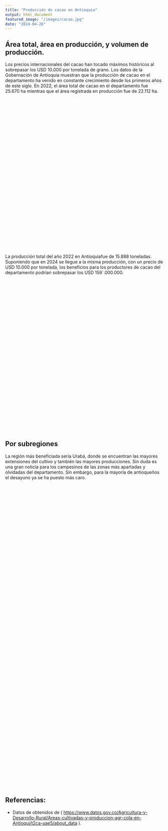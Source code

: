 ```yaml
---
title: "Producción de cacao en Antioquia"
output: html_document
featured_image: "/images/cacao.jpg"
date: "2024-04-26"
---
```


<script src="/rmarkdown-libs/htmlwidgets/htmlwidgets.js"></script>
<script src="/rmarkdown-libs/plotly-binding/plotly.js"></script>
<script src="/rmarkdown-libs/typedarray/typedarray.min.js"></script>
<script src="/rmarkdown-libs/jquery/jquery.min.js"></script>
<link href="/rmarkdown-libs/crosstalk/css/crosstalk.min.css" rel="stylesheet" />
<script src="/rmarkdown-libs/crosstalk/js/crosstalk.min.js"></script>
<link href="/rmarkdown-libs/plotly-htmlwidgets-css/plotly-htmlwidgets.css" rel="stylesheet" />
<script src="/rmarkdown-libs/plotly-main/plotly-latest.min.js"></script>
<script src="/rmarkdown-libs/htmlwidgets/htmlwidgets.js"></script>
<script src="/rmarkdown-libs/plotly-binding/plotly.js"></script>
<script src="/rmarkdown-libs/typedarray/typedarray.min.js"></script>
<script src="/rmarkdown-libs/jquery/jquery.min.js"></script>
<link href="/rmarkdown-libs/crosstalk/css/crosstalk.min.css" rel="stylesheet" />
<script src="/rmarkdown-libs/crosstalk/js/crosstalk.min.js"></script>
<link href="/rmarkdown-libs/plotly-htmlwidgets-css/plotly-htmlwidgets.css" rel="stylesheet" />
<script src="/rmarkdown-libs/plotly-main/plotly-latest.min.js"></script>
<script src="/rmarkdown-libs/htmlwidgets/htmlwidgets.js"></script>
<script src="/rmarkdown-libs/plotly-binding/plotly.js"></script>
<script src="/rmarkdown-libs/typedarray/typedarray.min.js"></script>
<script src="/rmarkdown-libs/jquery/jquery.min.js"></script>
<link href="/rmarkdown-libs/crosstalk/css/crosstalk.min.css" rel="stylesheet" />
<script src="/rmarkdown-libs/crosstalk/js/crosstalk.min.js"></script>
<link href="/rmarkdown-libs/plotly-htmlwidgets-css/plotly-htmlwidgets.css" rel="stylesheet" />
<script src="/rmarkdown-libs/plotly-main/plotly-latest.min.js"></script>

## Área total, área en producción, y volumen de producción.

Los precios internacionales del cacao han tocado máximos históricos al sobrepasar los USD 10.000 por tonelada de grano.
Los datos de la Gobernación de Antioquia muestran que la producción de cacao en el departamento ha venido en constante crecimiento desde los primeros años de este siglo. En 2022, el área total de cacao en el departamento fue 25.670 ha mientras que el área registrada en producción fue de 22.112 ha.

<div class="plotly html-widget html-fill-item-overflow-hidden html-fill-item" id="htmlwidget-1" style="width:672px;height:480px;"></div>
<script type="application/json" data-for="htmlwidget-1">{"x":{"data":[{"x":[1990,1991,1992,1993,1994,1995,1996,1997,1998,1999,2000,2001,2002,2003,2004,2005,2006,2007,2008,2009,2010,2011,2012,2013,2014,2015,2016,2017,2018,2019,2020,2021,2022],"y":[7757,7957,7096,6360.5,6442,6159.5,5736,5156.5,5503.5,5654.6000000000004,5290.6999999999998,5250,5401.3000000000002,6362.8000000000002,6984.1000000000004,7693.6000000000004,7537.25,12887.299999999999,12983.9,16081.9,16185.1,17213.700000000001,18349.299999999999,18813,19706.799999999999,20123.799999999999,21247.099999999999,22028.099999999999,21172.700000000001,22181.599999999999,23249.16,24380.799999999999,25699.950000000001],"text":["Año: 1990<br />Área_total:  7757.00<br />colour: Total","Año: 1991<br />Área_total:  7957.00<br />colour: Total","Año: 1992<br />Área_total:  7096.00<br />colour: Total","Año: 1993<br />Área_total:  6360.50<br />colour: Total","Año: 1994<br />Área_total:  6442.00<br />colour: Total","Año: 1995<br />Área_total:  6159.50<br />colour: Total","Año: 1996<br />Área_total:  5736.00<br />colour: Total","Año: 1997<br />Área_total:  5156.50<br />colour: Total","Año: 1998<br />Área_total:  5503.50<br />colour: Total","Año: 1999<br />Área_total:  5654.60<br />colour: Total","Año: 2000<br />Área_total:  5290.70<br />colour: Total","Año: 2001<br />Área_total:  5250.00<br />colour: Total","Año: 2002<br />Área_total:  5401.30<br />colour: Total","Año: 2003<br />Área_total:  6362.80<br />colour: Total","Año: 2004<br />Área_total:  6984.10<br />colour: Total","Año: 2005<br />Área_total:  7693.60<br />colour: Total","Año: 2006<br />Área_total:  7537.25<br />colour: Total","Año: 2007<br />Área_total: 12887.30<br />colour: Total","Año: 2008<br />Área_total: 12983.90<br />colour: Total","Año: 2009<br />Área_total: 16081.90<br />colour: Total","Año: 2010<br />Área_total: 16185.10<br />colour: Total","Año: 2011<br />Área_total: 17213.70<br />colour: Total","Año: 2012<br />Área_total: 18349.30<br />colour: Total","Año: 2013<br />Área_total: 18813.00<br />colour: Total","Año: 2014<br />Área_total: 19706.80<br />colour: Total","Año: 2015<br />Área_total: 20123.80<br />colour: Total","Año: 2016<br />Área_total: 21247.10<br />colour: Total","Año: 2017<br />Área_total: 22028.10<br />colour: Total","Año: 2018<br />Área_total: 21172.70<br />colour: Total","Año: 2019<br />Área_total: 22181.60<br />colour: Total","Año: 2020<br />Área_total: 23249.16<br />colour: Total","Año: 2021<br />Área_total: 24380.80<br />colour: Total","Año: 2022<br />Área_total: 25699.95<br />colour: Total"],"type":"scatter","mode":"lines","line":{"width":7.559055118110237,"color":"rgba(0,191,196,1)","dash":"solid"},"hoveron":"points","name":"Total","legendgroup":"Total","showlegend":true,"xaxis":"x","yaxis":"y","hoverinfo":"text","frame":null},{"x":[1990,1991,1992,1993,1994,1995,1996,1997,1998,1999,2000,2001,2002,2003,2004,2005,2006,2007,2008,2009,2010,2011,2012,2013,2014,2015,2016,2017,2018,2019,2020,2021,2022],"y":[7138,7444,6863,6253,6334.5,6083,5578,5063,4451.5,5098,4529.5,4623.1000000000004,4606.3000000000002,4888.3000000000002,5132.3000000000002,5990.3000000000002,6135.2200000000003,7043.8000000000002,6234,8156.6000000000004,9837,11303,13638.6,13777,14836.299999999999,14929.1,15474.5,16201.299999999999,17155.700000000001,17841.599999999999,19116.299999999999,20959.599999999999,22112.200000000001],"text":["Año: 1990<br />Área_producción:  7138.00<br />colour: Producción","Año: 1991<br />Área_producción:  7444.00<br />colour: Producción","Año: 1992<br />Área_producción:  6863.00<br />colour: Producción","Año: 1993<br />Área_producción:  6253.00<br />colour: Producción","Año: 1994<br />Área_producción:  6334.50<br />colour: Producción","Año: 1995<br />Área_producción:  6083.00<br />colour: Producción","Año: 1996<br />Área_producción:  5578.00<br />colour: Producción","Año: 1997<br />Área_producción:  5063.00<br />colour: Producción","Año: 1998<br />Área_producción:  4451.50<br />colour: Producción","Año: 1999<br />Área_producción:  5098.00<br />colour: Producción","Año: 2000<br />Área_producción:  4529.50<br />colour: Producción","Año: 2001<br />Área_producción:  4623.10<br />colour: Producción","Año: 2002<br />Área_producción:  4606.30<br />colour: Producción","Año: 2003<br />Área_producción:  4888.30<br />colour: Producción","Año: 2004<br />Área_producción:  5132.30<br />colour: Producción","Año: 2005<br />Área_producción:  5990.30<br />colour: Producción","Año: 2006<br />Área_producción:  6135.22<br />colour: Producción","Año: 2007<br />Área_producción:  7043.80<br />colour: Producción","Año: 2008<br />Área_producción:  6234.00<br />colour: Producción","Año: 2009<br />Área_producción:  8156.60<br />colour: Producción","Año: 2010<br />Área_producción:  9837.00<br />colour: Producción","Año: 2011<br />Área_producción: 11303.00<br />colour: Producción","Año: 2012<br />Área_producción: 13638.60<br />colour: Producción","Año: 2013<br />Área_producción: 13777.00<br />colour: Producción","Año: 2014<br />Área_producción: 14836.30<br />colour: Producción","Año: 2015<br />Área_producción: 14929.10<br />colour: Producción","Año: 2016<br />Área_producción: 15474.50<br />colour: Producción","Año: 2017<br />Área_producción: 16201.30<br />colour: Producción","Año: 2018<br />Área_producción: 17155.70<br />colour: Producción","Año: 2019<br />Área_producción: 17841.60<br />colour: Producción","Año: 2020<br />Área_producción: 19116.30<br />colour: Producción","Año: 2021<br />Área_producción: 20959.60<br />colour: Producción","Año: 2022<br />Área_producción: 22112.20<br />colour: Producción"],"type":"scatter","mode":"lines","line":{"width":7.559055118110237,"color":"rgba(248,118,109,1)","dash":"solid"},"hoveron":"points","name":"Producción","legendgroup":"Producción","showlegend":true,"xaxis":"x","yaxis":"y","hoverinfo":"text","frame":null}],"layout":{"margin":{"t":26.228310502283104,"r":7.3059360730593621,"b":56.388542963885421,"l":93.316728933167312},"plot_bgcolor":"rgba(255,255,255,1)","paper_bgcolor":"rgba(255,255,255,1)","font":{"color":"rgba(0,0,0,1)","family":"","size":14.611872146118724},"xaxis":{"domain":[0,1],"automargin":true,"type":"linear","autorange":false,"range":[1988.4000000000001,2023.5999999999999],"tickmode":"array","ticktext":["1990","2000","2010","2020"],"tickvals":[1990,2000,2010,2020],"categoryorder":"array","categoryarray":["1990","2000","2010","2020"],"nticks":null,"ticks":"outside","tickcolor":"rgba(51,51,51,1)","ticklen":3.6529680365296811,"tickwidth":0.66417600664176002,"showticklabels":true,"tickfont":{"color":"rgba(77,77,77,1)","family":"","size":26.567040265670396},"tickangle":-0,"showline":false,"linecolor":null,"linewidth":0,"showgrid":true,"gridcolor":"rgba(235,235,235,1)","gridwidth":0.66417600664176002,"zeroline":false,"anchor":"y","title":{"text":"Año","font":{"color":"rgba(0,0,0,1)","family":"","size":15.940224159402243}},"hoverformat":".2f"},"yaxis":{"domain":[0,1],"automargin":true,"type":"linear","autorange":false,"range":[3389.0774999999999,26762.372500000001],"tickmode":"array","ticktext":["5000","10000","15000","20000","25000"],"tickvals":[5000,10000,15000,20000,25000],"categoryorder":"array","categoryarray":["5000","10000","15000","20000","25000"],"nticks":null,"ticks":"outside","tickcolor":"rgba(51,51,51,1)","ticklen":3.6529680365296811,"tickwidth":0.66417600664176002,"showticklabels":true,"tickfont":{"color":"rgba(77,77,77,1)","family":"","size":26.567040265670411},"tickangle":-0,"showline":false,"linecolor":null,"linewidth":0,"showgrid":true,"gridcolor":"rgba(235,235,235,1)","gridwidth":0.66417600664176002,"zeroline":false,"anchor":"x","title":{"text":"Área (ha)","font":{"color":"rgba(0,0,0,1)","family":"","size":15.940224159402243}},"hoverformat":".2f"},"shapes":[{"type":"rect","fillcolor":"transparent","line":{"color":"rgba(51,51,51,1)","width":0.66417600664176002,"linetype":"solid"},"yref":"paper","xref":"paper","x0":0,"x1":1,"y0":0,"y1":1}],"showlegend":true,"legend":{"bgcolor":"rgba(255,255,255,1)","bordercolor":"transparent","borderwidth":1.8897637795275593,"font":{"color":"rgba(0,0,0,1)","family":"","size":11.68949771689498},"title":{"text":"colour","font":{"color":"rgba(0,0,0,1)","family":"","size":14.611872146118724}}},"hovermode":"closest","barmode":"relative"},"config":{"doubleClick":"reset","modeBarButtonsToAdd":["hoverclosest","hovercompare"],"showSendToCloud":false},"source":"A","attrs":{"83701c2354be":{"x":{},"y":{},"colour":{},"type":"scatter"},"83704f73cc27":{"x":{},"y":{},"colour":{}}},"cur_data":"83701c2354be","visdat":{"83701c2354be":["function (y) ","x"],"83704f73cc27":["function (y) ","x"]},"highlight":{"on":"plotly_click","persistent":false,"dynamic":false,"selectize":false,"opacityDim":0.20000000000000001,"selected":{"opacity":1},"debounce":0},"shinyEvents":["plotly_hover","plotly_click","plotly_selected","plotly_relayout","plotly_brushed","plotly_brushing","plotly_clickannotation","plotly_doubleclick","plotly_deselect","plotly_afterplot","plotly_sunburstclick"],"base_url":"https://plot.ly"},"evals":[],"jsHooks":[]}</script>

La producción total del año 2022 en Antioquiafue de 15.888 toneladas. Suponiendo que en 2024 se llegue a la misma producción, con un precio de USD 10.000 por tonelada, los beneficios para los productores de cacao del departamento podrían sobrepasar los USD 159\`.000.000.

<div class="plotly html-widget html-fill-item-overflow-hidden html-fill-item" id="htmlwidget-2" style="width:672px;height:480px;"></div>
<script type="application/json" data-for="htmlwidget-2">{"x":{"data":[{"x":[1990,1991,1992,1993,1994,1995,1996,1997,1998,1999,2000,2001,2002,2003,2004,2005,2006,2007,2008,2009,2010,2011,2012,2013,2014,2015,2016,2017,2018,2019,2020,2021,2022],"y":[3023.1300000000001,2830.5999999999999,2979.1999999999998,2574.5,2556,2422.3000000000002,2160,1817.2,1682.8,1710.1099999999999,1501.2,1751.5999999999999,1765.7,2043.5999999999999,2227.8000000000002,2092.4000000000001,2089.4699999999998,3092.5999999999999,2574,4344.8000000000002,5891.1000000000004,6017.3999999999996,7761.1999999999998,8181.1999999999998,9302.0499999999993,10364.32,9943.6700000000001,11357.77,10784.74,12061.35,13279.030000000001,14125.67,15588.08],"text":["Año: 1990<br />Producción:  3023.13","Año: 1991<br />Producción:  2830.60","Año: 1992<br />Producción:  2979.20","Año: 1993<br />Producción:  2574.50","Año: 1994<br />Producción:  2556.00","Año: 1995<br />Producción:  2422.30","Año: 1996<br />Producción:  2160.00","Año: 1997<br />Producción:  1817.20","Año: 1998<br />Producción:  1682.80","Año: 1999<br />Producción:  1710.11","Año: 2000<br />Producción:  1501.20","Año: 2001<br />Producción:  1751.60","Año: 2002<br />Producción:  1765.70","Año: 2003<br />Producción:  2043.60","Año: 2004<br />Producción:  2227.80","Año: 2005<br />Producción:  2092.40","Año: 2006<br />Producción:  2089.47","Año: 2007<br />Producción:  3092.60","Año: 2008<br />Producción:  2574.00","Año: 2009<br />Producción:  4344.80","Año: 2010<br />Producción:  5891.10","Año: 2011<br />Producción:  6017.40","Año: 2012<br />Producción:  7761.20","Año: 2013<br />Producción:  8181.20","Año: 2014<br />Producción:  9302.05","Año: 2015<br />Producción: 10364.32","Año: 2016<br />Producción:  9943.67","Año: 2017<br />Producción: 11357.77","Año: 2018<br />Producción: 10784.74","Año: 2019<br />Producción: 12061.35","Año: 2020<br />Producción: 13279.03","Año: 2021<br />Producción: 14125.67","Año: 2022<br />Producción: 15588.08"],"type":"scatter","mode":"lines","line":{"width":7.559055118110237,"color":"rgba(0,0,0,1)","dash":"solid"},"hoveron":"points","showlegend":false,"xaxis":"x","yaxis":"y","hoverinfo":"text","frame":null}],"layout":{"margin":{"t":26.228310502283104,"r":7.3059360730593621,"b":56.388542963885421,"l":93.316728933167312},"plot_bgcolor":"rgba(255,255,255,1)","paper_bgcolor":"rgba(255,255,255,1)","font":{"color":"rgba(0,0,0,1)","family":"","size":14.611872146118724},"xaxis":{"domain":[0,1],"automargin":true,"type":"linear","autorange":false,"range":[1988.4000000000001,2023.5999999999999],"tickmode":"array","ticktext":["1990","2000","2010","2020"],"tickvals":[1990,2000,2010,2020],"categoryorder":"array","categoryarray":["1990","2000","2010","2020"],"nticks":null,"ticks":"outside","tickcolor":"rgba(51,51,51,1)","ticklen":3.6529680365296811,"tickwidth":0.66417600664176002,"showticklabels":true,"tickfont":{"color":"rgba(77,77,77,1)","family":"","size":26.567040265670396},"tickangle":-0,"showline":false,"linecolor":null,"linewidth":0,"showgrid":true,"gridcolor":"rgba(235,235,235,1)","gridwidth":0.66417600664176002,"zeroline":false,"anchor":"y","title":{"text":"Año","font":{"color":"rgba(0,0,0,1)","family":"","size":15.940224159402243}},"hoverformat":".2f"},"yaxis":{"domain":[0,1],"automargin":true,"type":"linear","autorange":false,"range":[796.85599999999999,16292.423999999999],"tickmode":"array","ticktext":["4000","8000","12000","16000"],"tickvals":[4000,8000,12000,16000],"categoryorder":"array","categoryarray":["4000","8000","12000","16000"],"nticks":null,"ticks":"outside","tickcolor":"rgba(51,51,51,1)","ticklen":3.6529680365296811,"tickwidth":0.66417600664176002,"showticklabels":true,"tickfont":{"color":"rgba(77,77,77,1)","family":"","size":26.567040265670411},"tickangle":-0,"showline":false,"linecolor":null,"linewidth":0,"showgrid":true,"gridcolor":"rgba(235,235,235,1)","gridwidth":0.66417600664176002,"zeroline":false,"anchor":"x","title":{"text":"Producción (toneladas)","font":{"color":"rgba(0,0,0,1)","family":"","size":15.940224159402243}},"hoverformat":".2f"},"shapes":[{"type":"rect","fillcolor":"transparent","line":{"color":"rgba(51,51,51,1)","width":0.66417600664176002,"linetype":"solid"},"yref":"paper","xref":"paper","x0":0,"x1":1,"y0":0,"y1":1}],"showlegend":false,"legend":{"bgcolor":"rgba(255,255,255,1)","bordercolor":"transparent","borderwidth":1.8897637795275593,"font":{"color":"rgba(0,0,0,1)","family":"","size":11.68949771689498}},"hovermode":"closest","barmode":"relative"},"config":{"doubleClick":"reset","modeBarButtonsToAdd":["hoverclosest","hovercompare"],"showSendToCloud":false},"source":"A","attrs":{"837065030cbd":{"x":{},"y":{},"type":"scatter"}},"cur_data":"837065030cbd","visdat":{"837065030cbd":["function (y) ","x"]},"highlight":{"on":"plotly_click","persistent":false,"dynamic":false,"selectize":false,"opacityDim":0.20000000000000001,"selected":{"opacity":1},"debounce":0},"shinyEvents":["plotly_hover","plotly_click","plotly_selected","plotly_relayout","plotly_brushed","plotly_brushing","plotly_clickannotation","plotly_doubleclick","plotly_deselect","plotly_afterplot","plotly_sunburstclick"],"base_url":"https://plot.ly"},"evals":[],"jsHooks":[]}</script>

## Por subregiones

La región más beneficiada sería Urabá, donde se encuentran las mayores extensiones del cultivo y también las mayores producciones. Sin duda es una gran noticia para los campesinos de las zonas más apartadas y olvidadas del departamento. Sin embargo, para la mayoría de antioqueños el desayuno ya se ha puesto más caro.

<div class="plotly html-widget html-fill-item-overflow-hidden html-fill-item" id="htmlwidget-3" style="width:1440px;height:960px;"></div>
<script type="application/json" data-for="htmlwidget-3">{"x":{"data":[{"x":[1990,1991,1992,1993,1994,1995,1996,1997,1998,1999,2000,2001,2002,2003,2004,2005,2006,2007,2008,2009,2010,2011,2012,2013,2014,2015,2016,2017,2018,2019,2020,2021,2022],"y":[85,99.640000000000001,61.200000000000003,30,35,37.5,25,10,2.5,2.5,2.5,13.5,12,13.4,13.699999999999999,52.799999999999997,88.75,70,56.100000000000001,125.09999999999999,238,235.40000000000001,739.19999999999993,796.10000000000002,952,947.29999999999995,1271.5999999999999,1969.8,900.70000000000005,995,1108.5,1111.22,1145],"text":["Año: 1990<br />Producción:   85.00","Año: 1991<br />Producción:   99.64","Año: 1992<br />Producción:   61.20","Año: 1993<br />Producción:   30.00","Año: 1994<br />Producción:   35.00","Año: 1995<br />Producción:   37.50","Año: 1996<br />Producción:   25.00","Año: 1997<br />Producción:   10.00","Año: 1998<br />Producción:    2.50","Año: 1999<br />Producción:    2.50","Año: 2000<br />Producción:    2.50","Año: 2001<br />Producción:   13.50","Año: 2002<br />Producción:   12.00","Año: 2003<br />Producción:   13.40","Año: 2004<br />Producción:   13.70","Año: 2005<br />Producción:   52.80","Año: 2006<br />Producción:   88.75","Año: 2007<br />Producción:   70.00","Año: 2008<br />Producción:   56.10","Año: 2009<br />Producción:  125.10","Año: 2010<br />Producción:  238.00","Año: 2011<br />Producción:  235.40","Año: 2012<br />Producción:  739.20","Año: 2013<br />Producción:  796.10","Año: 2014<br />Producción:  952.00","Año: 2015<br />Producción:  947.30","Año: 2016<br />Producción: 1271.60","Año: 2017<br />Producción: 1969.80","Año: 2018<br />Producción:  900.70","Año: 2019<br />Producción:  995.00","Año: 2020<br />Producción: 1108.50","Año: 2021<br />Producción: 1111.22","Año: 2022<br />Producción: 1145.00"],"type":"scatter","mode":"lines","line":{"width":7.559055118110237,"color":"rgba(0,0,0,1)","dash":"solid"},"hoveron":"points","showlegend":false,"xaxis":"x","yaxis":"y","hoverinfo":"text","frame":null},{"x":[1990,1991,1992,1993,1994,1995,1996,1997,1998,1999,2000,2001,2002,2003,2004,2005,2006,2007,2008,2009,2010,2011,2012,2013,2014,2015,2016,2017,2018,2019,2020,2021,2022],"y":[380.55000000000001,426.04000000000002,376.81999999999999,377.38,408.39999999999998,398.30000000000001,420.69999999999999,300.89999999999998,306.30000000000001,327.83999999999997,259.80000000000001,311.10000000000002,328.90000000000003,352.19999999999999,377.40000000000003,411.30000000000001,411,448.30000000000001,474.39999999999998,484.10000000000002,836.20000000000005,968.29999999999995,1027.7,1044.0999999999999,896.36000000000001,1185.45,1521.8800000000001,1577.78,1489.1800000000001,1560.7,1675.0799999999999,1626.74,1716.0599999999999],"text":["Año: 1990<br />Producción:  380.55","Año: 1991<br />Producción:  426.04","Año: 1992<br />Producción:  376.82","Año: 1993<br />Producción:  377.38","Año: 1994<br />Producción:  408.40","Año: 1995<br />Producción:  398.30","Año: 1996<br />Producción:  420.70","Año: 1997<br />Producción:  300.90","Año: 1998<br />Producción:  306.30","Año: 1999<br />Producción:  327.84","Año: 2000<br />Producción:  259.80","Año: 2001<br />Producción:  311.10","Año: 2002<br />Producción:  328.90","Año: 2003<br />Producción:  352.20","Año: 2004<br />Producción:  377.40","Año: 2005<br />Producción:  411.30","Año: 2006<br />Producción:  411.00","Año: 2007<br />Producción:  448.30","Año: 2008<br />Producción:  474.40","Año: 2009<br />Producción:  484.10","Año: 2010<br />Producción:  836.20","Año: 2011<br />Producción:  968.30","Año: 2012<br />Producción: 1027.70","Año: 2013<br />Producción: 1044.10","Año: 2014<br />Producción:  896.36","Año: 2015<br />Producción: 1185.45","Año: 2016<br />Producción: 1521.88","Año: 2017<br />Producción: 1577.78","Año: 2018<br />Producción: 1489.18","Año: 2019<br />Producción: 1560.70","Año: 2020<br />Producción: 1675.08","Año: 2021<br />Producción: 1626.74","Año: 2022<br />Producción: 1716.06"],"type":"scatter","mode":"lines","line":{"width":7.559055118110237,"color":"rgba(0,0,0,1)","dash":"solid"},"hoveron":"points","showlegend":false,"xaxis":"x2","yaxis":"y2","hoverinfo":"text","frame":null},{"x":[1990,1991,1992,1993,1994,1995,1996,1997,1998,1999,2000,2001,2002,2003,2004,2005,2006,2007,2008,2009,2010,2011,2012,2013,2014,2015,2016,2017,2018,2019,2020,2021,2022],"y":[189,200.5,195.5,56,82.799999999999997,89.900000000000006,55.5,84.799999999999997,95.099999999999994,137.80000000000001,143.59999999999999,128.80000000000001,157.69999999999999,182.40000000000001,269.10000000000002,295.80000000000001,297.35000000000002,683.70000000000005,702,1455.5,1499.5,1338.5999999999999,1553.0999999999999,1412.2,1599.25,1690.1500000000001,1711.5999999999999,1629.6000000000001,1906.9000000000001,1965,2086.4000000000001,2114.4699999999998,3207.9000000000001],"text":["Año: 1990<br />Producción:  189.00","Año: 1991<br />Producción:  200.50","Año: 1992<br />Producción:  195.50","Año: 1993<br />Producción:   56.00","Año: 1994<br />Producción:   82.80","Año: 1995<br />Producción:   89.90","Año: 1996<br />Producción:   55.50","Año: 1997<br />Producción:   84.80","Año: 1998<br />Producción:   95.10","Año: 1999<br />Producción:  137.80","Año: 2000<br />Producción:  143.60","Año: 2001<br />Producción:  128.80","Año: 2002<br />Producción:  157.70","Año: 2003<br />Producción:  182.40","Año: 2004<br />Producción:  269.10","Año: 2005<br />Producción:  295.80","Año: 2006<br />Producción:  297.35","Año: 2007<br />Producción:  683.70","Año: 2008<br />Producción:  702.00","Año: 2009<br />Producción: 1455.50","Año: 2010<br />Producción: 1499.50","Año: 2011<br />Producción: 1338.60","Año: 2012<br />Producción: 1553.10","Año: 2013<br />Producción: 1412.20","Año: 2014<br />Producción: 1599.25","Año: 2015<br />Producción: 1690.15","Año: 2016<br />Producción: 1711.60","Año: 2017<br />Producción: 1629.60","Año: 2018<br />Producción: 1906.90","Año: 2019<br />Producción: 1965.00","Año: 2020<br />Producción: 2086.40","Año: 2021<br />Producción: 2114.47","Año: 2022<br />Producción: 3207.90"],"type":"scatter","mode":"lines","line":{"width":7.559055118110237,"color":"rgba(0,0,0,1)","dash":"solid"},"hoveron":"points","showlegend":false,"xaxis":"x3","yaxis":"y3","hoverinfo":"text","frame":null},{"x":[1990,1991,1992,1993,1994,1995,1996,1997,1998,1999,2000,2001,2002,2003,2004,2005,2006,2007,2008,2009,2010,2011,2012,2013,2014,2015,2016,2017,2018,2019,2020,2021,2022],"y":[51.799999999999997,59.560000000000002,84.599999999999994,84.599999999999994,99,104.40000000000001,94.099999999999994,49.300000000000004,49.299999999999997,48.649999999999999,62.399999999999999,43.5,56.399999999999999,59.399999999999999,61.399999999999999,108.7,121.81,162,88.799999999999997,97.599999999999994,95.200000000000003,213.80000000000001,330.30000000000001,483.39999999999998,516.03999999999996,661.79999999999995,507.59999999999997,521.75,645.79999999999995,816.79999999999995,976.60000000000002,1164.3500000000001,1341.4100000000001],"text":["Año: 1990<br />Producción:   51.80","Año: 1991<br />Producción:   59.56","Año: 1992<br />Producción:   84.60","Año: 1993<br />Producción:   84.60","Año: 1994<br />Producción:   99.00","Año: 1995<br />Producción:  104.40","Año: 1996<br />Producción:   94.10","Año: 1997<br />Producción:   49.30","Año: 1998<br />Producción:   49.30","Año: 1999<br />Producción:   48.65","Año: 2000<br />Producción:   62.40","Año: 2001<br />Producción:   43.50","Año: 2002<br />Producción:   56.40","Año: 2003<br />Producción:   59.40","Año: 2004<br />Producción:   61.40","Año: 2005<br />Producción:  108.70","Año: 2006<br />Producción:  121.81","Año: 2007<br />Producción:  162.00","Año: 2008<br />Producción:   88.80","Año: 2009<br />Producción:   97.60","Año: 2010<br />Producción:   95.20","Año: 2011<br />Producción:  213.80","Año: 2012<br />Producción:  330.30","Año: 2013<br />Producción:  483.40","Año: 2014<br />Producción:  516.04","Año: 2015<br />Producción:  661.80","Año: 2016<br />Producción:  507.60","Año: 2017<br />Producción:  521.75","Año: 2018<br />Producción:  645.80","Año: 2019<br />Producción:  816.80","Año: 2020<br />Producción:  976.60","Año: 2021<br />Producción: 1164.35","Año: 2022<br />Producción: 1341.41"],"type":"scatter","mode":"lines","line":{"width":7.559055118110237,"color":"rgba(0,0,0,1)","dash":"solid"},"hoveron":"points","showlegend":false,"xaxis":"x","yaxis":"y4","hoverinfo":"text","frame":null},{"x":[1990,1991,1992,1993,1994,1995,1996,1997,1998,1999,2000,2001,2002,2003,2004,2005,2006,2007,2008,2009,2010,2011,2012,2013,2014,2015,2016,2017,2018,2019,2020,2021,2022],"y":[293.39999999999998,305.10000000000002,248.90000000000001,260.89999999999998,261.30000000000001,223.60000000000002,176,194.60000000000002,214.40000000000001,218.5,193.5,226.40000000000001,161.5,177.5,205.09999999999999,193.59999999999999,224.25,278.69999999999999,244.09999999999999,267.69999999999999,380.80000000000001,338.80000000000001,283.30000000000001,295.19999999999999,333.39999999999998,359.30000000000001,373.19999999999999,382.09999999999997,492.25,530.98000000000002,540.49000000000001,634.17999999999995,504.34999999999997],"text":["Año: 1990<br />Producción:  293.40","Año: 1991<br />Producción:  305.10","Año: 1992<br />Producción:  248.90","Año: 1993<br />Producción:  260.90","Año: 1994<br />Producción:  261.30","Año: 1995<br />Producción:  223.60","Año: 1996<br />Producción:  176.00","Año: 1997<br />Producción:  194.60","Año: 1998<br />Producción:  214.40","Año: 1999<br />Producción:  218.50","Año: 2000<br />Producción:  193.50","Año: 2001<br />Producción:  226.40","Año: 2002<br />Producción:  161.50","Año: 2003<br />Producción:  177.50","Año: 2004<br />Producción:  205.10","Año: 2005<br />Producción:  193.60","Año: 2006<br />Producción:  224.25","Año: 2007<br />Producción:  278.70","Año: 2008<br />Producción:  244.10","Año: 2009<br />Producción:  267.70","Año: 2010<br />Producción:  380.80","Año: 2011<br />Producción:  338.80","Año: 2012<br />Producción:  283.30","Año: 2013<br />Producción:  295.20","Año: 2014<br />Producción:  333.40","Año: 2015<br />Producción:  359.30","Año: 2016<br />Producción:  373.20","Año: 2017<br />Producción:  382.10","Año: 2018<br />Producción:  492.25","Año: 2019<br />Producción:  530.98","Año: 2020<br />Producción:  540.49","Año: 2021<br />Producción:  634.18","Año: 2022<br />Producción:  504.35"],"type":"scatter","mode":"lines","line":{"width":7.559055118110237,"color":"rgba(0,0,0,1)","dash":"solid"},"hoveron":"points","showlegend":false,"xaxis":"x2","yaxis":"y5","hoverinfo":"text","frame":null},{"x":[1990,1991,1992,1993,1994,1995,1996,1997,1998,1999,2000,2001,2002,2003,2004,2005,2006,2007,2008,2009,2010,2011,2012,2013,2014,2015,2016,2017,2018,2019,2020,2021,2022],"y":[262.42000000000002,191.95999999999998,177.18000000000001,172.27000000000001,182.09999999999999,184.40000000000001,139.40000000000001,96,114,107,107,86,89,84,84,112.40000000000001,83.760000000000005,170.70000000000002,190.09999999999999,430.5,674.5,358.80000000000001,420.89999999999998,571.79999999999995,649,722.29999999999995,754.29999999999995,1087.9000000000001,1201.8,1585.25,2008,1741.0799999999999,1805.05],"text":["Año: 1990<br />Producción:  262.42","Año: 1991<br />Producción:  191.96","Año: 1992<br />Producción:  177.18","Año: 1993<br />Producción:  172.27","Año: 1994<br />Producción:  182.10","Año: 1995<br />Producción:  184.40","Año: 1996<br />Producción:  139.40","Año: 1997<br />Producción:   96.00","Año: 1998<br />Producción:  114.00","Año: 1999<br />Producción:  107.00","Año: 2000<br />Producción:  107.00","Año: 2001<br />Producción:   86.00","Año: 2002<br />Producción:   89.00","Año: 2003<br />Producción:   84.00","Año: 2004<br />Producción:   84.00","Año: 2005<br />Producción:  112.40","Año: 2006<br />Producción:   83.76","Año: 2007<br />Producción:  170.70","Año: 2008<br />Producción:  190.10","Año: 2009<br />Producción:  430.50","Año: 2010<br />Producción:  674.50","Año: 2011<br />Producción:  358.80","Año: 2012<br />Producción:  420.90","Año: 2013<br />Producción:  571.80","Año: 2014<br />Producción:  649.00","Año: 2015<br />Producción:  722.30","Año: 2016<br />Producción:  754.30","Año: 2017<br />Producción: 1087.90","Año: 2018<br />Producción: 1201.80","Año: 2019<br />Producción: 1585.25","Año: 2020<br />Producción: 2008.00","Año: 2021<br />Producción: 1741.08","Año: 2022<br />Producción: 1805.05"],"type":"scatter","mode":"lines","line":{"width":7.559055118110237,"color":"rgba(0,0,0,1)","dash":"solid"},"hoveron":"points","showlegend":false,"xaxis":"x3","yaxis":"y6","hoverinfo":"text","frame":null},{"x":[1990,1991,1992,1993,1994,1995,1996,1997,1998,1999,2000,2001,2002,2003,2004,2005,2006,2007,2008,2009,2010,2011,2012,2013,2014,2015,2016,2017,2018,2019,2020,2021,2022],"y":[505.15999999999997,421.5,367.89999999999998,423.19999999999999,326.10000000000002,209.69999999999999,219.59999999999999,165.90000000000001,250.69999999999999,166.44999999999999,108.5,136.30000000000001,151.19999999999999,137.59999999999999,148.69999999999999,170.20000000000002,85.5,126.59999999999999,73.099999999999994,95.700000000000003,137.40000000000001,173.30000000000001,168.69999999999999,169.09999999999999,266.39999999999998,272.45999999999998,303.09000000000003,338.63999999999999,293.00999999999999,295.81,463.71000000000004,361.57999999999998,301.94],"text":["Año: 1990<br />Producción:  505.16","Año: 1991<br />Producción:  421.50","Año: 1992<br />Producción:  367.90","Año: 1993<br />Producción:  423.20","Año: 1994<br />Producción:  326.10","Año: 1995<br />Producción:  209.70","Año: 1996<br />Producción:  219.60","Año: 1997<br />Producción:  165.90","Año: 1998<br />Producción:  250.70","Año: 1999<br />Producción:  166.45","Año: 2000<br />Producción:  108.50","Año: 2001<br />Producción:  136.30","Año: 2002<br />Producción:  151.20","Año: 2003<br />Producción:  137.60","Año: 2004<br />Producción:  148.70","Año: 2005<br />Producción:  170.20","Año: 2006<br />Producción:   85.50","Año: 2007<br />Producción:  126.60","Año: 2008<br />Producción:   73.10","Año: 2009<br />Producción:   95.70","Año: 2010<br />Producción:  137.40","Año: 2011<br />Producción:  173.30","Año: 2012<br />Producción:  168.70","Año: 2013<br />Producción:  169.10","Año: 2014<br />Producción:  266.40","Año: 2015<br />Producción:  272.46","Año: 2016<br />Producción:  303.09","Año: 2017<br />Producción:  338.64","Año: 2018<br />Producción:  293.01","Año: 2019<br />Producción:  295.81","Año: 2020<br />Producción:  463.71","Año: 2021<br />Producción:  361.58","Año: 2022<br />Producción:  301.94"],"type":"scatter","mode":"lines","line":{"width":7.559055118110237,"color":"rgba(0,0,0,1)","dash":"solid"},"hoveron":"points","showlegend":false,"xaxis":"x","yaxis":"y7","hoverinfo":"text","frame":null},{"x":[1990,1991,1992,1993,1994,1995,1996,1997,1998,1999,2000,2001,2002,2003,2004,2005,2006,2007,2008,2009,2010,2011,2012,2013,2014,2015,2016,2017,2018,2019,2020,2021,2022],"y":[1255.8,1126.3,1467.0999999999999,1170.1500000000001,1161.3,1174.5,1029.7,915.70000000000005,650.5,701.37,623.89999999999998,806,809,1037.0999999999999,1068.4000000000001,747.60000000000002,777.04999999999995,1152.5999999999999,745.39999999999998,1388.5999999999999,2029.5,2390.4000000000001,3238,3409.3000000000002,4089.5999999999999,4525.5600000000004,3500.4000000000001,3850.1999999999998,3855.0999999999999,4311.8100000000004,4420.25,5372.0500000000002,5566.3699999999999],"text":["Año: 1990<br />Producción: 1255.80","Año: 1991<br />Producción: 1126.30","Año: 1992<br />Producción: 1467.10","Año: 1993<br />Producción: 1170.15","Año: 1994<br />Producción: 1161.30","Año: 1995<br />Producción: 1174.50","Año: 1996<br />Producción: 1029.70","Año: 1997<br />Producción:  915.70","Año: 1998<br />Producción:  650.50","Año: 1999<br />Producción:  701.37","Año: 2000<br />Producción:  623.90","Año: 2001<br />Producción:  806.00","Año: 2002<br />Producción:  809.00","Año: 2003<br />Producción: 1037.10","Año: 2004<br />Producción: 1068.40","Año: 2005<br />Producción:  747.60","Año: 2006<br />Producción:  777.05","Año: 2007<br />Producción: 1152.60","Año: 2008<br />Producción:  745.40","Año: 2009<br />Producción: 1388.60","Año: 2010<br />Producción: 2029.50","Año: 2011<br />Producción: 2390.40","Año: 2012<br />Producción: 3238.00","Año: 2013<br />Producción: 3409.30","Año: 2014<br />Producción: 4089.60","Año: 2015<br />Producción: 4525.56","Año: 2016<br />Producción: 3500.40","Año: 2017<br />Producción: 3850.20","Año: 2018<br />Producción: 3855.10","Año: 2019<br />Producción: 4311.81","Año: 2020<br />Producción: 4420.25","Año: 2021<br />Producción: 5372.05","Año: 2022<br />Producción: 5566.37"],"type":"scatter","mode":"lines","line":{"width":7.559055118110237,"color":"rgba(0,0,0,1)","dash":"solid"},"hoveron":"points","showlegend":false,"xaxis":"x2","yaxis":"y8","hoverinfo":"text","frame":null}],"layout":{"margin":{"t":42.899128268991284,"r":7.3059360730593621,"b":46.492320464923203,"l":58.779576587795766},"plot_bgcolor":"rgba(255,255,255,1)","paper_bgcolor":"rgba(255,255,255,1)","font":{"color":"rgba(0,0,0,1)","family":"","size":14.611872146118724},"xaxis":{"domain":[0,0.32295558322955581],"automargin":true,"type":"linear","autorange":false,"range":[1988.4000000000001,2023.5999999999999],"tickmode":"array","ticktext":["1990","2000","2010","2020"],"tickvals":[1990,2000,2010,2020],"categoryorder":"array","categoryarray":["1990","2000","2010","2020"],"nticks":null,"ticks":"outside","tickcolor":"rgba(51,51,51,1)","ticklen":3.6529680365296811,"tickwidth":0.66417600664176002,"showticklabels":true,"tickfont":{"color":"rgba(77,77,77,1)","family":"","size":15.940224159402243},"tickangle":-0,"showline":false,"linecolor":null,"linewidth":0,"showgrid":true,"gridcolor":"rgba(235,235,235,1)","gridwidth":0.66417600664176002,"zeroline":false,"anchor":"y7","title":"","hoverformat":".2f"},"annotations":[{"text":"Año","x":0.5,"y":0,"showarrow":false,"ax":0,"ay":0,"font":{"color":"rgba(0,0,0,1)","family":"","size":15.940224159402243},"xref":"paper","yref":"paper","textangle":-0,"xanchor":"center","yanchor":"top","annotationType":"axis","yshift":-26.168534661685349},{"text":"Producción (toneladas)","x":0,"y":0.5,"showarrow":false,"ax":0,"ay":0,"font":{"color":"rgba(0,0,0,1)","family":"","size":15.940224159402243},"xref":"paper","yref":"paper","textangle":-90,"xanchor":"right","yanchor":"center","annotationType":"axis","xshift":-42.108758821087584},{"text":"Bajo Cauca","x":0.1614777916147779,"y":1,"showarrow":false,"ax":0,"ay":0,"font":{"color":"rgba(26,26,26,1)","family":"","size":15.940224159402243},"xref":"paper","yref":"paper","textangle":-0,"xanchor":"center","yanchor":"bottom"},{"text":"Magdalena Medio","x":0.5,"y":1,"showarrow":false,"ax":0,"ay":0,"font":{"color":"rgba(26,26,26,1)","family":"","size":15.940224159402243},"xref":"paper","yref":"paper","textangle":-0,"xanchor":"center","yanchor":"bottom"},{"text":"Nordeste","x":0.83852220838522207,"y":1,"showarrow":false,"ax":0,"ay":0,"font":{"color":"rgba(26,26,26,1)","family":"","size":15.940224159402243},"xref":"paper","yref":"paper","textangle":-0,"xanchor":"center","yanchor":"bottom"},{"text":"Norte","x":0.1614777916147779,"y":0.65758613532586141,"showarrow":false,"ax":0,"ay":0,"font":{"color":"rgba(26,26,26,1)","family":"","size":15.940224159402243},"xref":"paper","yref":"paper","textangle":-0,"xanchor":"center","yanchor":"bottom"},{"text":"Occidente","x":0.5,"y":0.65758613532586141,"showarrow":false,"ax":0,"ay":0,"font":{"color":"rgba(26,26,26,1)","family":"","size":15.940224159402243},"xref":"paper","yref":"paper","textangle":-0,"xanchor":"center","yanchor":"bottom"},{"text":"Oriente","x":0.83852220838522207,"y":0.65758613532586141,"showarrow":false,"ax":0,"ay":0,"font":{"color":"rgba(26,26,26,1)","family":"","size":15.940224159402243},"xref":"paper","yref":"paper","textangle":-0,"xanchor":"center","yanchor":"bottom"},{"text":"Suroeste","x":0.1614777916147779,"y":0.32425280199252804,"showarrow":false,"ax":0,"ay":0,"font":{"color":"rgba(26,26,26,1)","family":"","size":15.940224159402243},"xref":"paper","yref":"paper","textangle":-0,"xanchor":"center","yanchor":"bottom"},{"text":"Urabá","x":0.5,"y":0.32425280199252804,"showarrow":false,"ax":0,"ay":0,"font":{"color":"rgba(26,26,26,1)","family":"","size":15.940224159402243},"xref":"paper","yref":"paper","textangle":-0,"xanchor":"center","yanchor":"bottom"}],"yaxis":{"domain":[0.67574719800747207,1],"automargin":true,"type":"linear","autorange":false,"range":[-95.865000000000009,2068.165],"tickmode":"array","ticktext":["0","500","1000","1500","2000"],"tickvals":[0,500,1000,1500,1999.9999999999998],"categoryorder":"array","categoryarray":["0","500","1000","1500","2000"],"nticks":null,"ticks":"outside","tickcolor":"rgba(51,51,51,1)","ticklen":3.6529680365296811,"tickwidth":0.66417600664176002,"showticklabels":true,"tickfont":{"color":"rgba(77,77,77,1)","family":"","size":15.940224159402241},"tickangle":-0,"showline":false,"linecolor":null,"linewidth":0,"showgrid":true,"gridcolor":"rgba(235,235,235,1)","gridwidth":0.66417600664176002,"zeroline":false,"anchor":"x","title":"","hoverformat":".2f"},"shapes":[{"type":"rect","fillcolor":"transparent","line":{"color":"rgba(51,51,51,1)","width":0.66417600664176002,"linetype":"solid"},"yref":"paper","xref":"paper","x0":0,"x1":0.32295558322955581,"y0":0.67574719800747207,"y1":1},{"type":"rect","fillcolor":"rgba(217,217,217,1)","line":{"color":"rgba(51,51,51,1)","width":0.66417600664176002,"linetype":"solid"},"yref":"paper","xref":"paper","x0":0,"x1":0.32295558322955581,"y0":0,"y1":27.629721876297225,"yanchor":1,"ysizemode":"pixel"},{"type":"rect","fillcolor":"transparent","line":{"color":"rgba(51,51,51,1)","width":0.66417600664176002,"linetype":"solid"},"yref":"paper","xref":"paper","x0":0.34371108343711082,"x1":0.65628891656288912,"y0":0.67574719800747207,"y1":1},{"type":"rect","fillcolor":"rgba(217,217,217,1)","line":{"color":"rgba(51,51,51,1)","width":0.66417600664176002,"linetype":"solid"},"yref":"paper","xref":"paper","x0":0.34371108343711082,"x1":0.65628891656288912,"y0":0,"y1":27.629721876297225,"yanchor":1,"ysizemode":"pixel"},{"type":"rect","fillcolor":"transparent","line":{"color":"rgba(51,51,51,1)","width":0.66417600664176002,"linetype":"solid"},"yref":"paper","xref":"paper","x0":0.67704441677044414,"x1":1,"y0":0.67574719800747207,"y1":1},{"type":"rect","fillcolor":"rgba(217,217,217,1)","line":{"color":"rgba(51,51,51,1)","width":0.66417600664176002,"linetype":"solid"},"yref":"paper","xref":"paper","x0":0.67704441677044414,"x1":1,"y0":0,"y1":27.629721876297225,"yanchor":1,"ysizemode":"pixel"},{"type":"rect","fillcolor":"transparent","line":{"color":"rgba(51,51,51,1)","width":0.66417600664176002,"linetype":"solid"},"yref":"paper","xref":"paper","x0":0,"x1":0.32295558322955581,"y0":0.3424138646741387,"y1":0.65758613532586141},{"type":"rect","fillcolor":"rgba(217,217,217,1)","line":{"color":"rgba(51,51,51,1)","width":0.66417600664176002,"linetype":"solid"},"yref":"paper","xref":"paper","x0":0,"x1":0.32295558322955581,"y0":0,"y1":27.629721876297225,"yanchor":0.65758613532586141,"ysizemode":"pixel"},{"type":"rect","fillcolor":"transparent","line":{"color":"rgba(51,51,51,1)","width":0.66417600664176002,"linetype":"solid"},"yref":"paper","xref":"paper","x0":0.34371108343711082,"x1":0.65628891656288912,"y0":0.3424138646741387,"y1":0.65758613532586141},{"type":"rect","fillcolor":"rgba(217,217,217,1)","line":{"color":"rgba(51,51,51,1)","width":0.66417600664176002,"linetype":"solid"},"yref":"paper","xref":"paper","x0":0.34371108343711082,"x1":0.65628891656288912,"y0":0,"y1":27.629721876297225,"yanchor":0.65758613532586141,"ysizemode":"pixel"},{"type":"rect","fillcolor":"transparent","line":{"color":"rgba(51,51,51,1)","width":0.66417600664176002,"linetype":"solid"},"yref":"paper","xref":"paper","x0":0.67704441677044414,"x1":1,"y0":0.3424138646741387,"y1":0.65758613532586141},{"type":"rect","fillcolor":"rgba(217,217,217,1)","line":{"color":"rgba(51,51,51,1)","width":0.66417600664176002,"linetype":"solid"},"yref":"paper","xref":"paper","x0":0.67704441677044414,"x1":1,"y0":0,"y1":27.629721876297225,"yanchor":0.65758613532586141,"ysizemode":"pixel"},{"type":"rect","fillcolor":"transparent","line":{"color":"rgba(51,51,51,1)","width":0.66417600664176002,"linetype":"solid"},"yref":"paper","xref":"paper","x0":0,"x1":0.32295558322955581,"y0":0,"y1":0.32425280199252804},{"type":"rect","fillcolor":"rgba(217,217,217,1)","line":{"color":"rgba(51,51,51,1)","width":0.66417600664176002,"linetype":"solid"},"yref":"paper","xref":"paper","x0":0,"x1":0.32295558322955581,"y0":0,"y1":27.629721876297225,"yanchor":0.32425280199252804,"ysizemode":"pixel"},{"type":"rect","fillcolor":"transparent","line":{"color":"rgba(51,51,51,1)","width":0.66417600664176002,"linetype":"solid"},"yref":"paper","xref":"paper","x0":0.34371108343711082,"x1":0.65628891656288912,"y0":0,"y1":0.32425280199252804},{"type":"rect","fillcolor":"rgba(217,217,217,1)","line":{"color":"rgba(51,51,51,1)","width":0.66417600664176002,"linetype":"solid"},"yref":"paper","xref":"paper","x0":0.34371108343711082,"x1":0.65628891656288912,"y0":0,"y1":27.629721876297225,"yanchor":0.32425280199252804,"ysizemode":"pixel"}],"xaxis2":{"type":"linear","autorange":false,"range":[1988.4000000000001,2023.5999999999999],"tickmode":"array","ticktext":["1990","2000","2010","2020"],"tickvals":[1990,2000,2010,2020],"categoryorder":"array","categoryarray":["1990","2000","2010","2020"],"nticks":null,"ticks":"outside","tickcolor":"rgba(51,51,51,1)","ticklen":3.6529680365296811,"tickwidth":0.66417600664176002,"showticklabels":true,"tickfont":{"color":"rgba(77,77,77,1)","family":"","size":15.940224159402243},"tickangle":-0,"showline":false,"linecolor":null,"linewidth":0,"showgrid":true,"domain":[0.34371108343711082,0.65628891656288912],"gridcolor":"rgba(235,235,235,1)","gridwidth":0.66417600664176002,"zeroline":false,"anchor":"y8","title":"","hoverformat":".2f"},"yaxis2":{"type":"linear","autorange":false,"range":[186.98700000000002,1788.873],"tickmode":"array","ticktext":["500","1000","1500"],"tickvals":[500,1000,1500],"categoryorder":"array","categoryarray":["500","1000","1500"],"nticks":null,"ticks":"outside","tickcolor":"rgba(51,51,51,1)","ticklen":3.6529680365296811,"tickwidth":0.66417600664176002,"showticklabels":true,"tickfont":{"color":"rgba(77,77,77,1)","family":"","size":15.940224159402241},"tickangle":-0,"showline":false,"linecolor":null,"linewidth":0,"showgrid":true,"domain":[0.67574719800747207,1],"gridcolor":"rgba(235,235,235,1)","gridwidth":0.66417600664176002,"zeroline":false,"anchor":"x2","title":"","hoverformat":".2f"},"xaxis3":{"type":"linear","autorange":false,"range":[1988.4000000000001,2023.5999999999999],"tickmode":"array","ticktext":["1990","2000","2010","2020"],"tickvals":[1990,2000,2010,2020],"categoryorder":"array","categoryarray":["1990","2000","2010","2020"],"nticks":null,"ticks":"outside","tickcolor":"rgba(51,51,51,1)","ticklen":3.6529680365296811,"tickwidth":0.66417600664176002,"showticklabels":true,"tickfont":{"color":"rgba(77,77,77,1)","family":"","size":15.940224159402243},"tickangle":-0,"showline":false,"linecolor":null,"linewidth":0,"showgrid":true,"domain":[0.67704441677044414,1],"gridcolor":"rgba(235,235,235,1)","gridwidth":0.66417600664176002,"zeroline":false,"anchor":"y6","title":"","hoverformat":".2f"},"yaxis3":{"type":"linear","autorange":false,"range":[-102.12,3365.52],"tickmode":"array","ticktext":["0","1000","2000","3000"],"tickvals":[0,999.99999999999989,2000,3000],"categoryorder":"array","categoryarray":["0","1000","2000","3000"],"nticks":null,"ticks":"outside","tickcolor":"rgba(51,51,51,1)","ticklen":3.6529680365296811,"tickwidth":0.66417600664176002,"showticklabels":true,"tickfont":{"color":"rgba(77,77,77,1)","family":"","size":15.940224159402241},"tickangle":-0,"showline":false,"linecolor":null,"linewidth":0,"showgrid":true,"domain":[0.67574719800747207,1],"gridcolor":"rgba(235,235,235,1)","gridwidth":0.66417600664176002,"zeroline":false,"anchor":"x3","title":"","hoverformat":".2f"},"yaxis4":{"type":"linear","autorange":false,"range":[-21.395500000000013,1406.3055000000002],"tickmode":"array","ticktext":["0","500","1000"],"tickvals":[0,499.99999999999994,1000],"categoryorder":"array","categoryarray":["0","500","1000"],"nticks":null,"ticks":"outside","tickcolor":"rgba(51,51,51,1)","ticklen":3.6529680365296811,"tickwidth":0.66417600664176002,"showticklabels":true,"tickfont":{"color":"rgba(77,77,77,1)","family":"","size":15.940224159402241},"tickangle":-0,"showline":false,"linecolor":null,"linewidth":0,"showgrid":true,"domain":[0.3424138646741387,0.65758613532586141],"gridcolor":"rgba(235,235,235,1)","gridwidth":0.66417600664176002,"zeroline":false,"anchor":"x","title":"","hoverformat":".2f"},"yaxis5":{"type":"linear","autorange":false,"range":[137.86599999999999,657.81399999999996],"tickmode":"array","ticktext":["200","300","400","500","600"],"tickvals":[200,300,400,500,600],"categoryorder":"array","categoryarray":["200","300","400","500","600"],"nticks":null,"ticks":"outside","tickcolor":"rgba(51,51,51,1)","ticklen":3.6529680365296811,"tickwidth":0.66417600664176002,"showticklabels":true,"tickfont":{"color":"rgba(77,77,77,1)","family":"","size":15.940224159402241},"tickangle":-0,"showline":false,"linecolor":null,"linewidth":0,"showgrid":true,"domain":[0.3424138646741387,0.65758613532586141],"gridcolor":"rgba(235,235,235,1)","gridwidth":0.66417600664176002,"zeroline":false,"anchor":"x2","title":"","hoverformat":".2f"},"yaxis6":{"type":"linear","autorange":false,"range":[-12.451999999999998,2104.212],"tickmode":"array","ticktext":["0","500","1000","1500","2000"],"tickvals":[0,500,1000,1500,2000],"categoryorder":"array","categoryarray":["0","500","1000","1500","2000"],"nticks":null,"ticks":"outside","tickcolor":"rgba(51,51,51,1)","ticklen":3.6529680365296811,"tickwidth":0.66417600664176002,"showticklabels":true,"tickfont":{"color":"rgba(77,77,77,1)","family":"","size":15.940224159402241},"tickangle":-0,"showline":false,"linecolor":null,"linewidth":0,"showgrid":true,"domain":[0.3424138646741387,0.65758613532586141],"gridcolor":"rgba(235,235,235,1)","gridwidth":0.66417600664176002,"zeroline":false,"anchor":"x3","title":"","hoverformat":".2f"},"yaxis7":{"type":"linear","autorange":false,"range":[51.497,526.76299999999992],"tickmode":"array","ticktext":["100","200","300","400","500"],"tickvals":[100,200,299.99999999999994,400,500],"categoryorder":"array","categoryarray":["100","200","300","400","500"],"nticks":null,"ticks":"outside","tickcolor":"rgba(51,51,51,1)","ticklen":3.6529680365296811,"tickwidth":0.66417600664176002,"showticklabels":true,"tickfont":{"color":"rgba(77,77,77,1)","family":"","size":15.940224159402241},"tickangle":-0,"showline":false,"linecolor":null,"linewidth":0,"showgrid":true,"domain":[0,0.32425280199252804],"gridcolor":"rgba(235,235,235,1)","gridwidth":0.66417600664176002,"zeroline":false,"anchor":"x","title":"","hoverformat":".2f"},"yaxis8":{"type":"linear","autorange":false,"range":[376.77649999999994,5813.4934999999996],"tickmode":"array","ticktext":["1000","2000","3000","4000","5000"],"tickvals":[1000,2000,3000,4000,5000],"categoryorder":"array","categoryarray":["1000","2000","3000","4000","5000"],"nticks":null,"ticks":"outside","tickcolor":"rgba(51,51,51,1)","ticklen":3.6529680365296811,"tickwidth":0.66417600664176002,"showticklabels":true,"tickfont":{"color":"rgba(77,77,77,1)","family":"","size":15.940224159402241},"tickangle":-0,"showline":false,"linecolor":null,"linewidth":0,"showgrid":true,"domain":[0,0.32425280199252804],"gridcolor":"rgba(235,235,235,1)","gridwidth":0.66417600664176002,"zeroline":false,"anchor":"x2","title":"","hoverformat":".2f"},"showlegend":false,"legend":{"bgcolor":"rgba(255,255,255,1)","bordercolor":"transparent","borderwidth":1.8897637795275593,"font":{"color":"rgba(0,0,0,1)","family":"","size":11.68949771689498}},"hovermode":"closest","barmode":"relative"},"config":{"doubleClick":"reset","modeBarButtonsToAdd":["hoverclosest","hovercompare"],"showSendToCloud":false},"source":"A","attrs":{"83704478eef6":{"x":{},"y":{},"type":"scatter"}},"cur_data":"83704478eef6","visdat":{"83704478eef6":["function (y) ","x"]},"highlight":{"on":"plotly_click","persistent":false,"dynamic":false,"selectize":false,"opacityDim":0.20000000000000001,"selected":{"opacity":1},"debounce":0},"shinyEvents":["plotly_hover","plotly_click","plotly_selected","plotly_relayout","plotly_brushed","plotly_brushing","plotly_clickannotation","plotly_doubleclick","plotly_deselect","plotly_afterplot","plotly_sunburstclick"],"base_url":"https://plot.ly"},"evals":[],"jsHooks":[]}</script>

## Referencias:

- Datos de obtenidos de ( https://www.datos.gov.co/Agricultura-y-Desarrollo-Rural/Areas-cultivadas-y-produccion-agr-cola-en-Antioqui/t2ca-uae5/about_data ).
